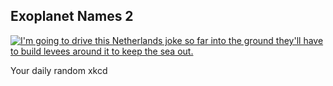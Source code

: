 ## Exoplanet Names 2
[![I'm going to drive this Netherlands joke so far into the ground they'll have to build levees around it to keep the sea out.](https://imgs.xkcd.com/comics/exoplanet_names_2.png)](https://xkcd.com/1555/ "I'm going to drive this Netherlands joke so far into the ground they'll have to build levees around it to keep the sea out.")

Your daily random xkcd
